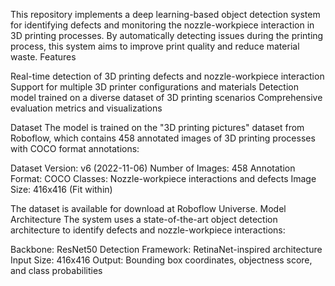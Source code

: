 This repository implements a deep learning-based object detection system for identifying defects and monitoring the nozzle-workpiece interaction in 3D printing processes. By automatically detecting issues during the printing process, this system aims to improve print quality and reduce material waste.
Features

Real-time detection of 3D printing defects and nozzle-workpiece interaction
Support for multiple 3D printer configurations and materials
Detection model trained on a diverse dataset of 3D printing scenarios
Comprehensive evaluation metrics and visualizations

Dataset
The model is trained on the "3D printing pictures" dataset from Roboflow, which contains 458 annotated images of 3D printing processes with COCO format annotations:

Dataset Version: v6 (2022-11-06)
Number of Images: 458
Annotation Format: COCO
Classes: Nozzle-workpiece interactions and defects
Image Size: 416x416 (Fit within)

The dataset is available for download at Roboflow Universe.
Model Architecture
The system uses a state-of-the-art object detection architecture to identify defects and nozzle-workpiece interactions:

Backbone: ResNet50
Detection Framework: RetinaNet-inspired architecture
Input Size: 416x416
Output: Bounding box coordinates, objectness score, and class probabilities
